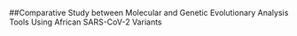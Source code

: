 ##Comparative Study between Molecular and Genetic Evolutionary Analysis Tools Using African SARS-CoV-2 Variants
